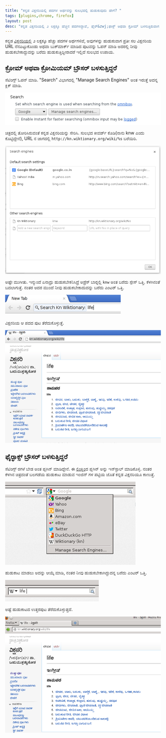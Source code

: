 ```yaml
---
title: "ಕನ್ನಡ ವಿಕ್ಷನರಿಯಲ್ಲಿ ಪದಗಳ ಅರ್ಥವನ್ನು ಸುಲಭದಲ್ಲಿ ಹುಡುಕುವುದು ಹೇಗೆ? "
tags: [plugins,chrome, firefox]
layout: post
desc: "ಕನ್ನಡ ವಿಕ್ಷನರಿಯಲ್ಲಿ ೨ ಲಕ್ಷಕ್ಕೂ ಹೆಚ್ಚಿನ ಪದಗಳಿದ್ದಾವೆ, ಫೈರ್&zwj;ಫಾಕ್ಸ್ ಅಥವಾ ಕ್ರೋಮ್ ಬಳಸುತ್ತಿರುವಾಗ ಬೇಕಾದ ಪದದ ಅರ್ಥ ಸುಲಭವಾಗಿ ಹುಡುಕುವುದು ಹೇಗೆ?"
---
```

ಕನ್ನಡ [ವಿಕ್ಷನರಿಯಲ್ಲಿ](http://kn.wiktionary.org) ೨ ಲಕ್ಷಕ್ಕೂ ಹೆಚ್ಚು ಪದಗಳ ಅರ್ಥಗಳಿವೆ, ಅವುಗಳನ್ನು ಹುಡುಕುವಾಗ ಪ್ರತೀ ಸಲ ವಿಕ್ಷನರಿಯ URL ನೆನಪಿಟ್ಟುಕೊಂಡು ಅಥವಾ ಬುಕ್&zwj;ಮಾರ್ಕ್ ಮಾಡಿದ ಪುಟವನ್ನು ಓಪನ್ ಮಾಡಿ ಅದರಲ್ಲಿ ನೀವು ಹುಡುಕಬೇಕಾದ್ದುದನ್ನು ಬರೆದು ಹುಡುಕುತ್ತಿದ್ದೀರಾದರೆ ಇಲ್ಲಿದೆ ಸುಲಭದ ಉಪಾಯ. 

<div class="clear sep"></div>
<div class="clear sep"></div>

## ಕ್ರೋಮ್ ಅಥವಾ ಕ್ರೋಮಿಯಮ್ ಬ್ರೌಸರ್ ಬಳಸುತ್ತಿದ್ದರೆ

ಸೆಟಿಂಗ್ಸ್ ಓಪನ್ ಮಾಡಿ. "Search" ವಿಭಾಗದಲ್ಲಿ "Manage Search Engines" ಅಂತ ಇರುತ್ತೆ ಅದನ್ನ ಕ್ಲಿಕ್ ಮಾಡಿ. 

![ಕ್ರೋಮ್ ೧](/photo/wiktionary_chrome_1.png)

ಚಿತ್ರದಲ್ಲಿ ತೋರಿಸಿರುವಂತೆ ಕನ್ನಡ ವಿಕ್ಷನರಿಯನ್ನು ಸೇರಿಸಿ. ಸುಲಭದ ಕೀವರ್ಡ್ ಕೊಡಿ(ನಾನು knw ಎಂದು ಕೊಟ್ಟಿದ್ದೇನೆ), URL ನ ಜಾಗದಲ್ಲಿ `http://kn.wiktionary.org/wiki/%s` ಬರೆಯಿರಿ. 

![ಕ್ರೋಮ್ ೨](/photo/wiktionary_chrome_2.png)

ಅಷ್ಟೇ ಮುಗೀತು. ಇನ್ಮುಂದೆ ಏನಾದ್ರು ಹುಡುಕಬೇಕನಿಸಿದ್ರೆ ಅಡ್ರೆಸ್ ಬಾರ್&zwj;ನಲ್ಲಿ `knw` ಅಂತ ಬರೆದು ಸ್ಪೇಸ್ ಒತ್ತಿ. ಕೆಳಗಿನಂತೆ ಬದಲಾಗುತ್ತೆ. ನಂತರ ಅದರ ಮುಂದೆ ನೀವು ಹುಡುಕಬೇಕಾದುದನ್ನು ಬರೆದು ಎಂಟರ್ ಒತ್ತಿ. 

![ಕ್ರೋಮ್ ೩](/photo/wiktionary_chrome_3.png)

ವಿಕ್ಷನರಿಯ ಆ ಪದದ ಪುಟ ತೆರೆದುಕೊಳ್ಳುತ್ತೆ. 

![ಕ್ರೋಮ್ ೪](/photo/wiktionary_chrome_4.png)

<div class="clear sep"></div>
<div class="clear sep"></div>

## ಫೈರ್&zwj;ಫಾಕ್ಸ್ ಬ್ರೌಸರ್ ಬಳಸುತ್ತಿದ್ದರೆ

ಸೆಟಿಂಗ್ಸ್ ರಗಳೆ ಬೇಡ ಅಂತ ಪ್ಲಗಿನ್ ಮಾಡಿದ್ದೇನೆ. ಈ [ಲಿಂಕ್](https://addons.mozilla.org/en-US/firefox/addon/wiktionary-kn/)ನಿಂದ ಪ್ಲಗಿನ್ ಅನ್ನು ಇನ್&zwj;ಸ್ಟಾಲ್ ಮಾಡಿಕೊಳ್ಳಿ. ನಂತರ ಕೆಳಗಿನ ಚಿತ್ರದಂತೆ ಬಲಗಡೆಯ ಹುಡುಕಾಟ ಮಾಡುವ ಇಂಜಿನ್ ಗಳ ಪಟ್ಟಿಯ ಜೊತೆ ಕನ್ನಡ ವಿಕ್ಷನರಿಯೂ ಕಾಣುತ್ತೆ. 

![Firefox 1](/photo/wiktionary_firefox_1.png)

ಹುಡುಕಾಟ ಮಾಡಲು ಅದನ್ನು ಆಯ್ಕೆ ಮಾಡಿ, ನಂತರ ನೀವು ಹುಡುಕಬೇಕಾಗಿದ್ದುದನ್ನ ಬರೆದು ಎಂಟರ್ ಒತ್ತಿ. 

![Firefox 2](/photo/wiktionary_firefox_2.png)

ಅಷ್ಟೆ ಹುಡುಕಾಟದ ಉತ್ತರಪುಟ ತೆರೆದುಕೊಳ್ಳುತ್ತದೆ. 

![Firefox 3](/photo/wiktionary_firefox_3.png)
